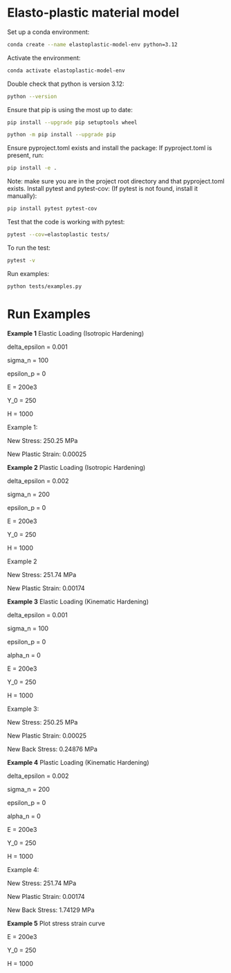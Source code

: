 # Elasto-plastic material model
Set up a conda environment:
```bash
conda create --name elastoplastic-model-env python=3.12
```
Activate the environment:
```bash
conda activate elastoplastic-model-env
```
Double check that python is version 3.12:
```bash
python --version
```
Ensure that pip is using the most up to date:
```bash
pip install --upgrade pip setuptools wheel
```
```bash
python -m pip install --upgrade pip
```
Ensure pyproject.toml exists and install the package:
If pyproject.toml is present, run:
```bash
pip install -e .
```
Note: make sure you are in the project root directory and that pyproject.toml exists.
Install pytest and pytest-cov:
(If pytest is not found, install it manually):
```bash
pip install pytest pytest-cov
```
Test that the code is working with pytest:
```bash
pytest --cov=elastoplastic tests/
```
To run the test:
```bash
pytest -v
```
Run examples:
```bash
python tests/examples.py
```

# Run Examples
**Example 1**
Elastic Loading (Isotropic Hardening)

delta_epsilon = 0.001  

sigma_n = 100     

epsilon_p = 0     

E = 200e3     

Y_0 = 250     

H = 1000

             
Example 1:

New Stress: 250.25 MPa

New Plastic Strain: 0.00025


**Example 2**
Plastic Loading (Isotropic Hardening)

delta_epsilon = 0.002  

sigma_n = 200          

epsilon_p = 0          

E = 200e3             

Y_0 = 250         

H = 1000


Example 2

New Stress: 251.74 MPa

New Plastic Strain: 0.00174


**Example 3**
Elastic Loading (Kinematic Hardening)

delta_epsilon = 0.001  

sigma_n = 100          

epsilon_p = 0         

alpha_n = 0            

E = 200e3             

Y_0 = 250              

H = 1000               


Example 3:

New Stress: 250.25 MPa

New Plastic Strain: 0.00025

New Back Stress: 0.24876 MPa


**Example 4**
Plastic Loading (Kinematic Hardening)

delta_epsilon = 0.002  

sigma_n = 200          

epsilon_p = 0          

alpha_n = 0            

E = 200e3             

Y_0 = 250              

H = 1000               


Example 4:

New Stress: 251.74 MPa

New Plastic Strain: 0.00174

New Back Stress: 1.74129 MPa


**Example 5**
Plot stress strain curve

E = 200e3  

Y_0 = 250  

H = 1000   
